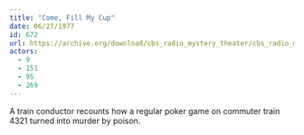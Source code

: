 ```yaml
---
title: "Come, Fill My Cup"
date: 06/27/1977
id: 672
url: https://archive.org/download/cbs_radio_mystery_theater/cbs_radio_mystery_theater-0651-0700.zip/cbs_radio_mystery_theater-0651-0700%2Fcbsrmt_0672_come_fill_my_cup.mp3
actors:
  - 9
  - 151
  - 95
  - 269
---
```

A train conductor recounts how a regular poker game on commuter train 4321 turned into murder by poison.
